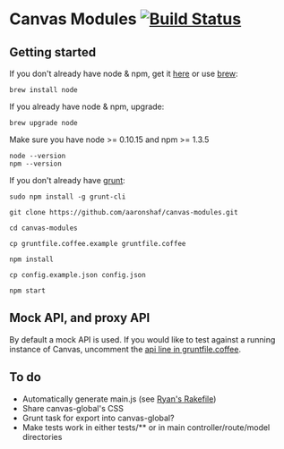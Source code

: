# Canvas Modules [![Build Status](https://travis-ci.org/aaronshaf/canvas-modules.png?branch=master)](https://travis-ci.org/aaronshaf/canvas-modules)

## Getting started

If you don't already have node & npm, get it [here](http://nodejs.org/) or use [brew](http://brew.sh/):
```
brew install node
```

If you already have node & npm, upgrade:

```
brew upgrade node
```

Make sure you have node >= 0.10.15 and npm >= 1.3.5

```
node --version
npm --version
```

If you don't already have [grunt](http://gruntjs.com/):
```
sudo npm install -g grunt-cli
```
```
git clone https://github.com/aaronshaf/canvas-modules.git
```

```
cd canvas-modules
```

```
cp gruntfile.coffee.example gruntfile.coffee
```

```
npm install
```

```
cp config.example.json config.json
```

```
npm start
```

## Mock API, and proxy API

By default a mock API is used. If you would like to test against a running instance of Canvas, uncomment the [api line in gruntfile.coffee](https://github.com/aaronshaf/canvas-modules/blob/master/gruntfile.coffee#L17).

## To do

* Automatically generate main.js (see [Ryan's Rakefile](https://github.com/rpflorence/canvas-client-app/blob/aafa96e50fe529fab35e4c1ed79f73fa3ec7d760/Rakefile#L34-L59))
* Share canvas-global's CSS
* Grunt task for export into canvas-global?
* Make tests work in either tests/** or in main controller/route/model directories
